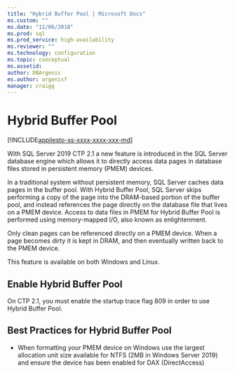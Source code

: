 ```yaml
---
title: "Hybrid Buffer Pool | Microsoft Docs"
ms.custom: ""
ms.date: "11/06/2018"
ms.prod: sql
ms.prod_service: high-availability
ms.reviewer: ""
ms.technology: configuration
ms.topic: conceptual
ms.assetid: 
author: DBArgenis
ms.author: argenisf
manager: craigg
---
```

# Hybrid Buffer Pool
[!INCLUDE[appliesto-ss-xxxx-xxxx-xxx-md](../../includes/appliesto-ss-xxxx-xxxx-xxx-md.md)]

With SQL Server 2019 CTP 2.1 a new feature is introduced in the SQL Server database engine which allows it to directly access data pages in database files stored in persistent memory (PMEM) devices. 

In a traditional system without persistent memory, SQL Server caches data pages in the buffer pool. With Hybrid Buffer Pool, SQL Server skips performing a copy of the page into the DRAM-based portion of the buffer pool, and instead references the page directly on the database file that lives on a PMEM device. Access to data files in PMEM for Hybrid Buffer Pool is performed using memory-mapped I/O, also known as enlightenment.

Only clean pages can be referenced directly on a PMEM device. When a page becomes dirty it is kept in DRAM, and then eventually written back to the PMEM device.

This feature is available on both Windows and Linux.

## Enable Hybrid Buffer Pool

On CTP 2.1, you must enable the startup trace flag 809 in order to use Hybrid Buffer Pool.

## Best Practices for Hybrid Buffer Pool

* When formatting your PMEM device on Windows use the largest allocation unit size available for NTFS (2MB in Windows Server 2019) and ensure the device has been enabled for DAX (DirectAccess)
  